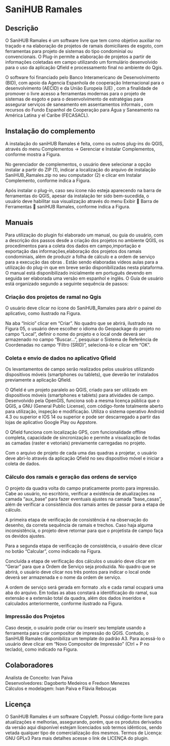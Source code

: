 <html>
<body>
<h1>SaniHUB Ramales</h1>
<h2>Descrição</h2>

O SaniHUB Ramales é um software livre que tem como objetivo auxiliar no traçado e na
elaboração de projetos de ramais domiciliares de esgoto, com ferramentas para projeto de
sistemas do tipo condominial ou convencionais. O Plug-in permite a elaboração de projetos a
partir de informações coletadas em campo utilizando um formulário desenvolvido para o uso
da aplicação Qfield e processamento final no ambiente do Qgis.

O software foi financiado pelo Banco Interamericano de Desenvolvimento (BID), com apoio da
Agencia Espanhola de cooperação Internacional para o desenvolvimento (AECID) e da União
Europeia (UE) , com a finalidade de promover o livre acesso a ferramentas modernas para o
projeto de sistemas de esgoto e para o desenvolvimento de estratégias para assegurar serviços
de saneamento em assentamentos informais , com recursos do Fundo Espanhol de
Cooperação para Água y Saneamento na América Latina y el Caribe (FECASACL).

<h2>Instalação do complemento</h2>

A instalação do saniHUB Ramales é feita, como os outros plug-ins do QGIS, através do menu
Complementos -> Gerenciar e Instalar Complementos, conforme mostra a Figura.

No gerenciador de complementos, o usuário deve selecionar a opção instalar a partir do ZIP
(1), indicar a localização do arquivo de instalação SaniHUB_Ramales.zip no seu computador (2)
e clicar em Instalar Complemento, conforme indica a Figura.

Após instalar o plug-in, caso seu ícone não esteja aparecendo na barra de ferramentas do
QGIS, apesar da instalação ter sido bem-sucedida, o usuário deve habilitar sua visualização
através do menu Exibir  Barra de Ferramentas  saniHUB Ramales, conforme indica a
Figura.

<h2>Manuais</h2>

Para utilização do plugin foi elaborado um manual, ou guia do usuário, com a descrição dos
passos desde a criação dos projetos no ambiente QGIS, os procedimentos para a coleta dos
dados em campo,importação e exportação das informações,elaboração dos projetos dos
ramais condominiais, além de produzir a folha de cálculo e a ordem de serviço para a execução
das obras .
Estão sendo elaboradas vídeos aulas para a utilização do plug-in que em breve serão
disponibilizadas nesta plataforma.
O manual está disponibilizado inicialmente em português devendo em seguida ser elaborada
uma versão em espanhol e inglês.
O Guía de usuário está organizado segundo a seguinte sequência de passos:

<h3>Criação dos projetos de ramal no Qgis</h3>

O usuário deve clicar no ícone do SaniHUB_Ramales para abrir o painel do aplicativo, como
ilustrado na Figura.

Na aba “Início” clicar em “Criar”. No quadro que se abrirá, ilustrado na Figura 05, o usuário
deve escolher o idioma do Geopackage do projeto no campo “Local”, definir o nome do
projeto e o local onde deverá ser armazenado no campo “Buscar...”, pesquisar o Sistema de
Referência de Coordenadas no campo “Filtro (SRID)”, selecioná-lo e clicar em “OK”.

<h3>Coleta e envio de dados no aplicativo Qfield</h3>

Os levantamentos de campo serão realizados pelos usuários utilizando dispositivos móveis
(smartphones ou tablets), que deverão ter instalados previamente a aplicação Qfield.

O Qfield é um projeto paralelo ao QGIS, criado para ser utilizado em dispositivos móveis
(smartphones e tablets) para atividades de campo. Desenvolvido pela OpenGIS, funciona sob a
mesma licença pública que o QGIS, a GNU (General Public License), com código-fonte
totalmente aberto para utilização, inspeção e modificação. Utiliza o sistema operativo Android
4.3 ou superior e IOS 14 ou superior e pode ser descarregado a partir das lojas de aplicativo
Google Play ou Appstore.

O Qfield funciona com localização GPS, com funcionalidade offline completa, capacidade de
sincronização e permite a visualização de todas as camadas (raster e vetoriais) previamente
carregadas no projeto.

Com o arquivo de projeto de cada uma das quadras a projetar, o usuário deve abri-lo através
da aplicação Qfield no seu dispositivo móvel e iniciar a coleta de dados.

<h3>Cálculo dos ramais e geração das ordens de serviço</h3>

O projeto da quadra volta do campo praticamente pronto para impressão. Cabe ao usuário, no
escritório, verificar a existência de atualizações na camada “aux_base” para fazer eventuais
ajustes na camada “base_casas”, além de verificar a consistência dos ramais antes de passar
para a etapa de cálculo.

A primeira etapa de verificação de consistência é na observação do desenho, da correta
sequência de ramais e trechos. Caso haja alguma inconsistência, o projeto deve retornar para
que o projetista de campo faça os devidos ajustes.

Para a segunda etapa de verificação de consistência, o usuário deve clicar no botão “Calcular”,
como indicado na Figura.

Concluída a etapa de verificação dos cálculos o usuário deve clicar em “Gerar” para que a
Ordem de Serviço seja produzida. No quadro que se abrirá, o usuário deve clicar nos três
pontos para indicar o local onde deverá ser armazenada e o nome da ordem de serviço.

A ordem de serviço será gerada em formato .xls e cada ramal ocupará uma aba do arquivo. Em
todas as abas constará a identificação do ramal, sua extensão e a extensão total da quadra,
além dos dados inseridos e calculados anteriormente, conforme ilustrado na Figura.

<h3>Impressão dos Projetos</h3>

Caso deseje, o usuário pode criar ou inserir seu template usando a ferramenta para criar
compositor de impressão do QGIS. Contudo, o SaniHUB Ramales disponibiliza um template do
padrão A3. Para acessá-lo o usuário deve clicar em “Novo Compositor de Impressão” (Ctrl + P
no teclado), como indicado na Figura.

<h2>Colaboradores</h2>
Analista de Conceito: Ivan Paiva<br>
Desenvolvedores: Dagoberto Medeiros e Fredson Menezes<br>
Cálculos e modelagem: Ivan Paiva e Flávia Rebouças

<h2>Licença</h2>

O SaniHUB Ramales é um software Copyleft. Possui código-fonte livre para atualizações e
melhorias, assegurando, porém, que os produtos derivados da versão aqui disponível estejam
licenciados sob termos idênticos, sendo vetada qualquer tipo de comercialização dos mesmos.
Termos de Licença: GNU GPLv3
Para mais detalhes acesse o link de LICENÇA do plugin.

</body>
</html>
